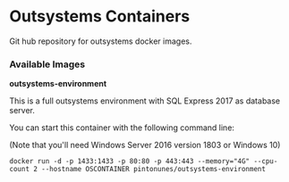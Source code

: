 # Outsystems Containers
Git hub repository for outsystems docker images.

### Available Images

**outsystems-environment**

This is a full outsystems environment with SQL Express 2017 as database server.

You can start this container with the following command line:

(Note that you'll need Windows Server 2016 version 1803 or Windows 10)

````
docker run -d -p 1433:1433 -p 80:80 -p 443:443 --memory="4G" --cpu-count 2 --hostname OSCONTAINER pintonunes/outsystems-environment
````
